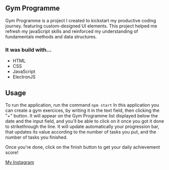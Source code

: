 ## Gym Programme 


Gym Programme is a project I created to kickstart my productive coding journey.
featuring custom-designed UI elements. This project helped me refresh my javaScript skills and reinforced my understanding of fundamentals methods and data structures.
### It was build with...
* HTML
* CSS
* JavaScript
* ElectronJS



## Usage

To run the application, run the command ```npm start```
In this application you can create a gym exercices, by writing it in the text field, then clicking the "+" button. It will appear on the Gym Programme list displayed below the date and the input field, and you'll be able to click on it once you got it done to strikethrough the line. It will update automatically your progression bar, that updates its value according to the number of tasks you put, and
the number of tasks you finished.

Once you're done, click on the finish button to get your daily achievement score!


[My Instagram](https://www.instagram.com/janati_hamza_/)



